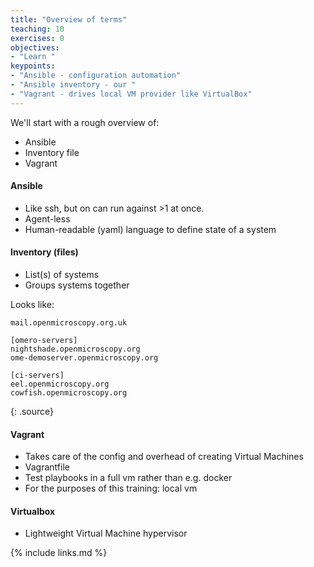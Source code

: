```yaml
---
title: "Overview of terms"
teaching: 10
exercises: 0
objectives:
- "Learn "
keypoints:
- "Ansible - configuration automation"
- "Ansible inventory - our "
- "Vagrant - drives local VM provider like VirtualBox"
---
```


We'll start with a rough overview of:

* Ansible
* Inventory file
* Vagrant

#### Ansible

* Like ssh, but on can run against >1 at once.
* Agent-less
* Human-readable (yaml) language to define state of a system

#### Inventory (files)

* List(s) of systems
* Groups systems together

Looks like:

~~~
mail.openmicroscopy.org.uk

[omero-servers]
nightshade.openmicroscopy.org
ome-demoserver.openmicroscopy.org

[ci-servers]
eel.openmicroscopy.org
cowfish.openmicroscopy.org
~~~
{: .source}

#### Vagrant

* Takes care of the config and overhead of creating Virtual Machines
* Vagrantfile
* Test playbooks in a full vm rather than e.g. docker
* For the purposes of this training: local vm

#### Virtualbox

* Lightweight Virtual Machine hypervisor

{% include links.md %}
